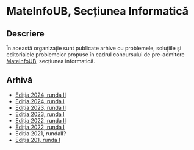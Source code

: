 # MateInfoUB, Secțiunea Informatică

## Descriere

În această organizație sunt publicate arhive cu problemele, soluțiile și editorialele problemelor propuse în cadrul concursului de pre-admitere [MateInfoUB](https://fmi.unibuc.ro/concursul-mateinfoub/), secțiunea informatică.

## Arhivă

* [Ediția 2024, runda II](https://github.com/MateInfo-UB/MateInfoUB-2024-Informatica-Runda-II)
* [Ediția 2024, runda I](https://github.com/MateInfo-UB/MateInfoUB-2024-Informatica-Runda-I)
* [Ediția 2023, runda II](https://github.com/MateInfo-UB/MateInfoUB-2023-Informatica-Runda-II)
* [Ediția 2023, runda I](https://github.com/MateInfo-UB/MateInfoUB-2023-Informatica-Runda-I)
* [Ediția 2022, runda II](https://github.com/MateInfo-UB/MateInfoUB-2022-Informatica-Runda-II)
* [Ediția 2022, runda I](https://github.com/MateInfo-UB/MateInfoUB-2022-Informatica-Runda-I)
* Ediția 2021, rundaII?
* [Ediția 201, runda I](https://github.com/MateInfo-UB/MateInfoUB-2021-Informatica-Runda-I)
